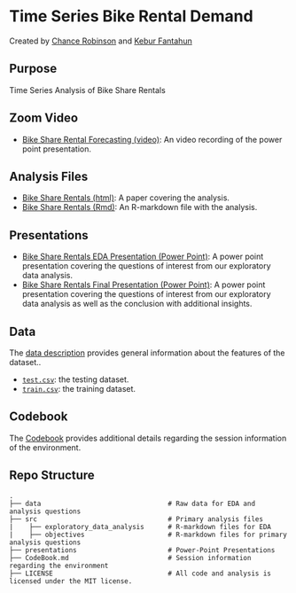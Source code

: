 # Time Series Bike Rental Demand

Created by [Chance Robinson](https://github.com/RobinsonCW) and [Kebur Fantahun](https://github.com/KeburFantahun) 

## Purpose

Time Series Analysis of Bike Share Rentals

## Zoom Video

* [Bike Share Rental Forecasting (video)](https://www.kaggle.com/c/bike-sharing-demand/overview): An video recording of the power point presentation.

## Analysis Files

* [Bike Share Rentals (html)](https://www.kaggle.com/c/bike-sharing-demand/overview): A paper covering the analysis. 
* [Bike Share Rentals (Rmd)](https://www.kaggle.com/c/bike-sharing-demand/overview): An R-markdown file with the analysis.

## Presentations

* [Bike Share Rentals EDA Presentation (Power Point)](https://github.com/RobinsonCW/TimeSeriesBikeRentalDemand/blob/main/presentations/Chance_and_Kebur_DS6373_TS_Proj1_EDA_Presentation_Final_Draft.pptx): A power point presentation covering the questions of interest from our exploratory data analysis.
* [Bike Share Rentals Final Presentation (Power Point)](https://www.kaggle.com/c/bike-sharing-demand/overview): A power point presentation covering the questions of interest from our exploratory data analysis as well as the conclusion with additional insights.

## Data

The [data description](https://www.kaggle.com/c/bike-sharing-demand/overview) provides general information about the features of the dataset..

* [`test.csv`](https://github.com/RobinsonCW/TimeSeriesBikeRentalDemand/blob/main/data/test.csv): the testing dataset.
* [`train.csv`](https://github.com/RobinsonCW/TimeSeriesBikeRentalDemand/blob/main/data/train.csv): the training dataset.

## Codebook

The [Codebook](www.google.com) provides additional details regarding the session information of the environment.

## Repo Structure
    .
    ├── data                                # Raw data for EDA and analysis questions
    ├── src                                 # Primary analysis files
    |    ├── exploratory_data_analysis      # R-markdown files for EDA
    |    ├── objectives                     # R-markdown files for primary analysis questions
    ├── presentations                       # Power-Point Presentations
    ├── CodeBook.md                         # Session information regarding the environment
    ├── LICENSE                             # All code and analysis is licensed under the MIT license.

